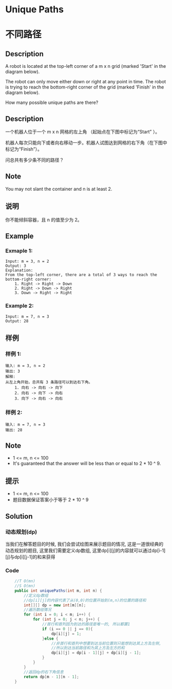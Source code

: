 # Unique Paths
# 不同路径


## Description
A robot is located at the top-left corner of a m x n grid (marked 'Start' in the diagram below).

The robot can only move either down or right at any point in time. The robot is trying to reach the bottom-right corner of the grid (marked 'Finish' in the diagram below).

How many possible unique paths are there?


## Description
一个机器人位于一个 m x n 网格的左上角 （起始点在下图中标记为“Start” ）。

机器人每次只能向下或者向右移动一步。机器人试图达到网格的右下角（在下图中标记为“Finish”）。

问总共有多少条不同的路径？


## Note
You may not slant the container and n is at least 2.

## 说明
你不能倾斜容器，且 n 的值至少为 2。



## Example
### Exmaple 1:
    Input: m = 3, n = 2
    Output: 3
    Explanation:
    From the top-left corner, there are a total of 3 ways to reach the bottom-right corner:
        1. Right -> Right -> Down
        2. Right -> Down -> Right
        3. Down -> Right -> Right
        
### Example 2:
    Input: m = 7, n = 3
    Output: 28

## 样例
### 样例  1:
    输入: m = 3, n = 2
    输出: 3
    解释:
    从左上角开始，总共有 3 条路径可以到达右下角。
        1. 向右 -> 向右 -> 向下
        2. 向右 -> 向下 -> 向右
        3. 向下 -> 向右 -> 向右

### 样例 2:        
    输入: m = 7, n = 3
    输出: 28

## Note
* 1 <= m, n <= 100
* It's guaranteed that the answer will be less than or equal to 2 * 10 ^ 9.

## 提示
* 1 <= m, n <= 100
* 题目数据保证答案小于等于 2 * 10 ^ 9

## Solution

### 动态规划(dp)
当我们在解答题目的时候, 我们会尝试绘图来展示题目的情况, 这是一道很经典的动态规划的题目, 这里我们需要定义dp数组, 这里dp[i][j]的内容就可以通过dp[i-1][j]与dp[i][j-1]的和来获得

### Code

```java
    //T O(mn)
    //S O(mn)
    public int uniquePaths(int m, int n) {
        //定义dp数组
        //dp[i][j]的内容代表了从(0,0)的位置开始到(m,n)的位置的路径和
        int[][] dp = new int[m][n];
        //遍历数组情况
        for (int i = 0; i < m; i++) {
            for (int j = 0; j < n; j++) {
                //首行和首列因为到达的路径是唯一的, 所以都置1
                if (i == 0 || j == 0){
                    dp[i][j] = 1;
                }else {
                    //非首行和首列中想要到达当前位置则只能想到达其上方及左侧,
                    //所以到达当前路径和为其上方及左方的和
                    dp[i][j] = dp[i - 1][j] + dp[i][j - 1];
                }
            }
        }
        //返回dp的右下角信息
        return dp[m - 1][n - 1];
    }
```